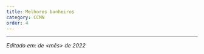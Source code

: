 ```yaml
---
title: Melhores banheiros
category: CCMN
order: 4
---
```


<TEXTO>

---

*Editado em: <dia> de <mês> de 2022*
